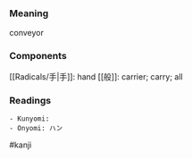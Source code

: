 ### Meaning

conveyor

### Components

[[Radicals/手|手]]: hand [[般]]: carrier; carry; all

### Readings

```
- Kunyomi: 
- Onyomi: ハン
```

#kanji